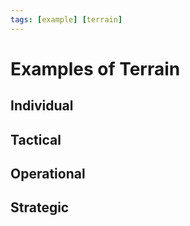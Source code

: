 ```yaml
---
tags: [example] [terrain]
---
```


# Examples of Terrain

## Individual

## Tactical

## Operational

## Strategic


